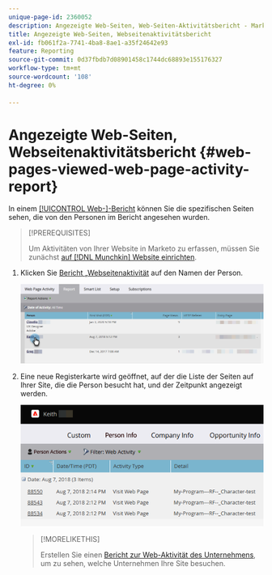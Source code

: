 ```yaml
---
unique-page-id: 2360052
description: Angezeigte Web-Seiten, Web-Seiten-Aktivitätsbericht - Marketo-Dokumente - Produktdokumentation
title: Angezeigte Web-Seiten, Webseitenaktivitätsbericht
exl-id: fb061f2a-7741-4ba8-8ae1-a35f24642e93
feature: Reporting
source-git-commit: 0d37fbdb7d08901458c1744dc68893e155176327
workflow-type: tm+mt
source-wordcount: '108'
ht-degree: 0%

---
```


# Angezeigte Web-Seiten, Webseitenaktivitätsbericht {#web-pages-viewed-web-page-activity-report}

In einem [[!UICONTROL Web-]-Bericht](/help/marketo/product-docs/reporting/basic-reporting/report-types/web-page-activity-report.md) können Sie die spezifischen Seiten sehen, die von den Personen im Bericht angesehen wurden.

>[!PREREQUISITES]
>
>Um Aktivitäten von Ihrer Website in Marketo zu erfassen, müssen Sie zunächst [auf  [!DNL Munchkin]  Website einrichten](/help/marketo/product-docs/administration/additional-integrations/add-munchkin-tracking-code-to-your-website.md).

1. Klicken Sie [ Bericht „Webseitenaktivität](/help/marketo/product-docs/reporting/basic-reporting/report-types/web-page-activity-report.md) auf den Namen der Person.

   ![](assets/web-pages-viewed-web-page-activity-report-1.png)

1. Eine neue Registerkarte wird geöffnet, auf der die Liste der Seiten auf Ihrer Site, die die Person besucht hat, und der Zeitpunkt angezeigt werden.

   ![](assets/web-pages-viewed-web-page-activity-report-2.png)

   >[!MORELIKETHIS]
   >
   >Erstellen Sie einen [Bericht zur Web-Aktivität des Unternehmens](/help/marketo/product-docs/reporting/basic-reporting/report-types/company-web-activity-report.md), um zu sehen, welche Unternehmen Ihre Site besuchen.
